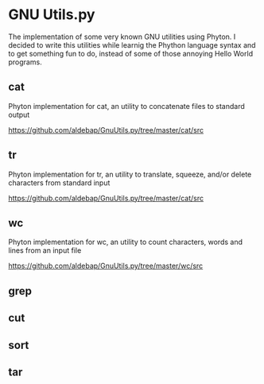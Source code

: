# GNU Utils.py
The implementation of some very known GNU utilities using Phyton. I decided to write this utilities while learnig the Phython language syntax and to get something fun to do, instead of some of those annoying Hello World programs.

## cat
Phyton implementation for cat, an utility to concatenate files to standard output

https://github.com/aldebap/GnuUtils.py/tree/master/cat/src

## tr
Phyton implementation for tr, an utility to translate, squeeze, and/or delete characters from standard input

https://github.com/aldebap/GnuUtils.py/tree/master/cat/src

## wc
Phyton implementation for wc, an utility to count characters, words and lines from an input file

https://github.com/aldebap/GnuUtils.py/tree/master/wc/src

## grep

## cut

## sort

## tar
